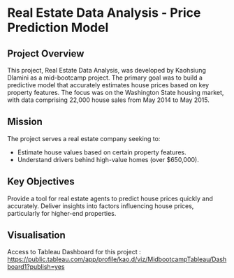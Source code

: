# Real Estate Data Analysis - Price Prediction Model

## Project Overview
This project, Real Estate Data Analysis, was developed by Kaohsiung Dlamini as a mid-bootcamp project. The primary goal was to build a predictive model that accurately estimates house prices based on key property features. The focus was on the Washington State housing market, with data comprising 22,000 house sales from May 2014 to May 2015.

## Mission
The project serves a real estate company seeking to:
  - Estimate house values based on certain property features.
  - Understand drivers behind high-value homes (over $650,000).

## Key Objectives
Provide a tool for real estate agents to predict house prices quickly and accurately.
Deliver insights into factors influencing house prices, particularly for higher-end properties.

## Visualisation
Access to Tableau Dashboard for this project : https://public.tableau.com/app/profile/kao.d/viz/MidbootcampTableau/Dashboard1?publish=yes
